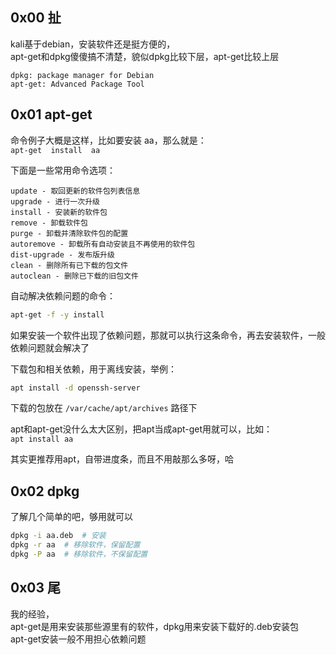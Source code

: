 ## 0x00 扯
kali基于debian，安装软件还是挺方便的，  
apt-get和dpkg傻傻搞不清楚，貌似dpkg比较下层，apt-get比较上层  
```
dpkg: package manager for Debian
apt-get: Advanced Package Tool
```


## 0x01  apt-get
命令例子大概是这样，比如要安装 aa，那么就是：  
`apt-get  install  aa`  

下面是一些常用命令选项：  
```
update - 取回更新的软件包列表信息
upgrade - 进行一次升级
install - 安装新的软件包
remove - 卸载软件包
purge - 卸载并清除软件包的配置
autoremove - 卸载所有自动安装且不再使用的软件包
dist-upgrade - 发布版升级
clean - 删除所有已下载的包文件
autoclean - 删除已下载的旧包文件
```

自动解决依赖问题的命令：  
```bash
apt-get -f -y install
```
如果安装一个软件出现了依赖问题，那就可以执行这条命令，再去安装软件，一般依赖问题就会解决了  

下载包和相关依赖，用于离线安装，举例：  
```bash
apt install -d openssh-server
```
下载的包放在 `/var/cache/apt/archives` 路径下  

apt和apt-get没什么太大区别，把apt当成apt-get用就可以，比如：  
`apt install aa`  

其实更推荐用apt，自带进度条，而且不用敲那么多呀，哈  


## 0x02 dpkg
了解几个简单的吧，够用就可以  
```bash
dpkg -i aa.deb  # 安装
dpkg -r aa  # 移除软件，保留配置
dpkg -P aa  # 移除软件，不保留配置
```


## 0x03 尾
我的经验，  
apt-get是用来安装那些源里有的软件，dpkg用来安装下载好的.deb安装包  
apt-get安装一般不用担心依赖问题  
